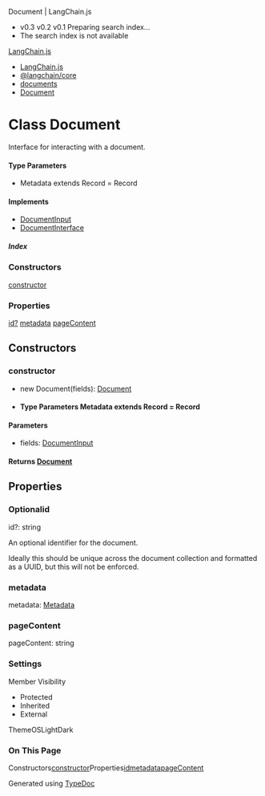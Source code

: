 Document | LangChain.js
- v0.3 v0.2 v0.1 Preparing search index...
- The search index is not available

[LangChain.js](../index.html)[](#)

- [LangChain.js](../index.html)
- [@langchain/core](../modules/_langchain_core.html)
- [documents](../modules/_langchain_core.documents.html)
- [Document](_langchain_core.documents.Document.html)

# Class Document

Interface for interacting with a document.



#### Type Parameters

- Metadata extends Record = Record



#### Implements

- [DocumentInput](../interfaces/_langchain_core.documents.DocumentInput.html)
- [DocumentInterface](../interfaces/_langchain_core.documents.DocumentInterface.html)

##### Index

### Constructors

[constructor](_langchain_core.documents.Document.html#constructor)

### Properties

[id?](_langchain_core.documents.Document.html#id)
[metadata](_langchain_core.documents.Document.html#metadata-2)
[pageContent](_langchain_core.documents.Document.html#pageContent)

## Constructors

### constructor[](#constructor)

- new Document(fields): [Document](_langchain_core.documents.Document.html)[](#constructor.new_Document)
- #### Type Parameters Metadata extends Record = Record

#### Parameters

- fields: [DocumentInput](../interfaces/_langchain_core.documents.DocumentInput.html)

#### Returns [Document](_langchain_core.documents.Document.html)

## Properties

### Optionalid[](#id)

id?: string

An optional identifier for the document.

Ideally this should be unique across the document collection and formatted as a UUID, but this will not be enforced.

### metadata[](#metadata-2)

metadata: [Metadata](_langchain_core.documents.Document.html#constructor.new_Document.Metadata-1)

### pageContent[](#pageContent)

pageContent: string

### Settings

Member Visibility

- Protected
- Inherited
- External

ThemeOSLightDark

### On This Page

Constructors[constructor](#constructor)Properties[id](#id)[metadata](#metadata-2)[pageContent](#pageContent)

Generated using [TypeDoc](https://typedoc.org/)
